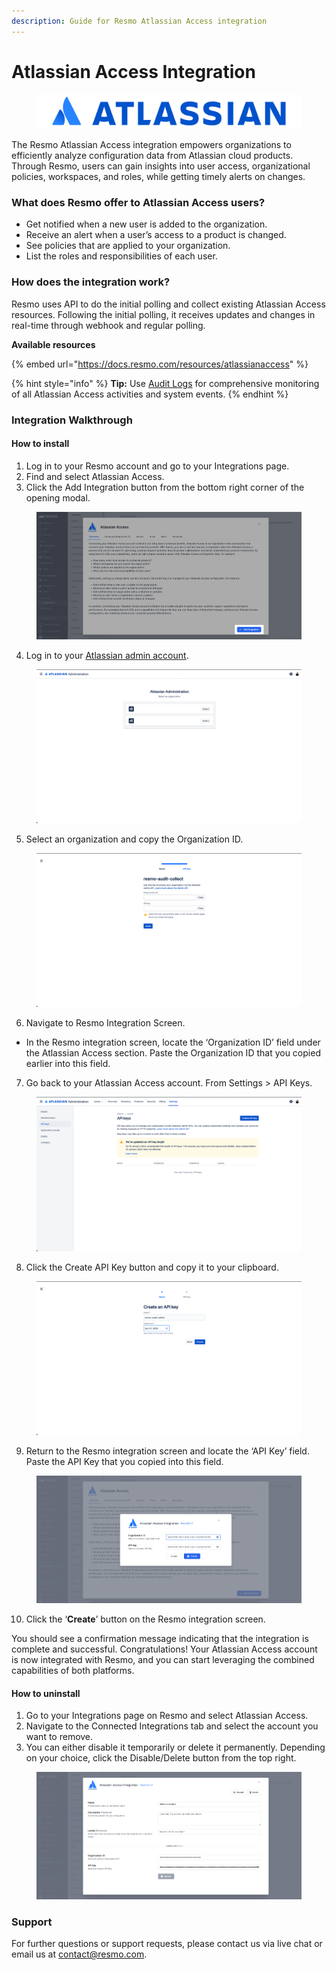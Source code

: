 ```yaml
---
description: Guide for Resmo Atlassian Access integration
---
```


# Atlassian Access Integration

<figure><img src="../.gitbook/assets/atlassian-access-logo.png" alt=""><figcaption></figcaption></figure>

The Resmo Atlassian Access integration empowers organizations to efficiently analyze configuration data from Atlassian cloud products. Through Resmo, users can gain insights into user access, organizational policies, workspaces, and roles, while getting timely alerts on changes.

### What does Resmo offer to Atlassian Access users?

* Get notified when a new user is added to the organization.
* Receive an alert when a user’s access to a product is changed.
* See policies that are applied to your organization.
* List the roles and responsibilities of each user.

### How does the integration work?

Resmo uses API to do the initial polling and collect existing Atlassian Access resources. Following the initial polling, it receives updates and changes in real-time through webhook and regular polling.

**Available resources**

{% embed url="https://docs.resmo.com/resources/atlassianaccess" %}

{% hint style="info" %}
**Tip:** Use [Audit Logs](../audit-logs/audit-logs.md) for comprehensive monitoring of all Atlassian Access activities and system events.
{% endhint %}

### Integration Walkthrough

#### How to install

1. Log in to your Resmo account and go to your Integrations page.
2. Find and select Atlassian Access.
3. Click the Add Integration button from the bottom right corner of the opening modal.

<figure><img src="../.gitbook/assets/add-atlassian-access.png" alt=""><figcaption></figcaption></figure>

4. Log in to your [Atlassian admin account](https://admin.atlassian.com/).

<figure><img src="../.gitbook/assets/atlassian-admin-login.png" alt=""><figcaption></figcaption></figure>

5. Select an organization and copy the Organization ID.

<figure><img src="../.gitbook/assets/copy-id.png" alt=""><figcaption></figcaption></figure>

6. Navigate to Resmo Integration Screen.

* In the Resmo integration screen, locate the ‘Organization ID’ field under the Atlassian Access section. Paste the Organization ID that you copied earlier into this field.&#x20;

7. Go back to your Atlassian Access account. From Settings > API Keys.

<figure><img src="../.gitbook/assets/api-keys.png" alt=""><figcaption></figcaption></figure>

8. Click the Create API Key button and copy it to your clipboard.

<figure><img src="../.gitbook/assets/copy-api.png" alt=""><figcaption></figcaption></figure>

9. Return to the Resmo integration screen and locate the ‘API Key’ field. Paste the API Key that you copied into this field.&#x20;

<figure><img src="../.gitbook/assets/add-credentials.png" alt=""><figcaption></figcaption></figure>

10. Click the ‘**Create**’ button on the Resmo integration screen.

You should see a confirmation message indicating that the integration is complete and successful. Congratulations! Your Atlassian Access account is now integrated with Resmo, and you can start leveraging the combined capabilities of both platforms.

#### How to uninstall

1. Go to your Integrations page on Resmo and select Atlassian Access.
2. Navigate to the Connected Integrations tab and select the account you want to remove.
3. You can either disable it temporarily or delete it permanently. Depending on your choice, click the Disable/Delete button from the top right.

<figure><img src="../.gitbook/assets/disable-integration (1) (1).png" alt=""><figcaption></figcaption></figure>

### Support

For further questions or support requests, please contact us via live chat or email us at contact@resmo.com.
